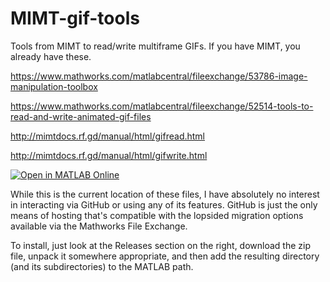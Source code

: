 # MIMT-gif-tools
Tools from MIMT to read/write multiframe GIFs.  If you have MIMT, you already have these.

https://www.mathworks.com/matlabcentral/fileexchange/53786-image-manipulation-toolbox

https://www.mathworks.com/matlabcentral/fileexchange/52514-tools-to-read-and-write-animated-gif-files

http://mimtdocs.rf.gd/manual/html/gifread.html

http://mimtdocs.rf.gd/manual/html/gifwrite.html

[![Open in MATLAB Online](https://www.mathworks.com/images/responsive/global/open-in-matlab-online.svg)](https://matlab.mathworks.com/open/github/v1?repo=MIMT-gif-tools)

While this is the current location of these files, I have absolutely no interest in interacting via GitHub or using any of its features. GitHub is just the only means of hosting that's compatible with the lopsided migration options available via the Mathworks File Exchange.

To install, just look at the Releases section on the right, download the zip file, unpack it somewhere appropriate, and then add the resulting directory (and its subdirectories) to the MATLAB path.
